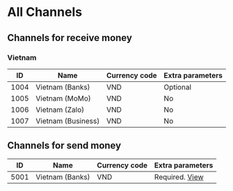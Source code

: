 # All Channels

## Channels for receive money

### Vietnam

| ID   | Name                | Currency code | Extra parameters |
|------|---------------------|---------------|------------------|
| 1004 | Vietnam (Banks)     | VND           | Optional         |
| 1005 | Vietnam (MoMo)      | VND           | No               |
| 1006 | Vietnam (Zalo)      | VND           | No               |
| 1007 | Vietnam (Business)  | VND           | No               |

## Channels for send money

| ID   | Name                | Currency code | Extra parameters                                             |
|------|---------------------|---------------|--------------------------------------------------------------|
| 5001 | Vietnam (Banks)     | VND           | Required. [View](/reference/vietnam.md#extra-parameter)      |
